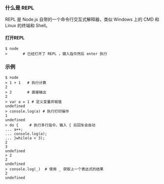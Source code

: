 ### 什么是 REPL

REPL 是 Node.js 自带的一个命令行交互式解释器，类似 Windows 上的 CMD 和 Linux 的终端和 Shell。

#### 打开REPL

```shell
$ node
>       # 已经打开了 REPL ，键入指令然后 enter 执行 
```

### 示例

```shell  
$ node
> 1 + 1   # 执行计算
2
> 2       # 直接输出
2
> var a = 1 # 定义变量并赋值
undefined
> console.log(a) # 执行打印操作
1
undefined
> do {     # 执行多行指令，输入 { 后回车会自动
... a++;
... console.log(a);
... }while(a < 3);
2
3
undefined
> 2
2
undefined
> console.log(_)  # 使用 _ 获取上一个表达式的结果
2
undefined
```


